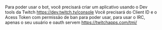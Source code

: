 Para poder usar o bot, você precisará criar um aplicativo usando o Dev tools da Twitch https://dev.twitch.tv/console
Você precisará do Client ID e o Acess Token com permissão de ban para poder usar, para usar o IRC, apenas o seu usuário e oauth servem https://twitchapps.com/tmi/
